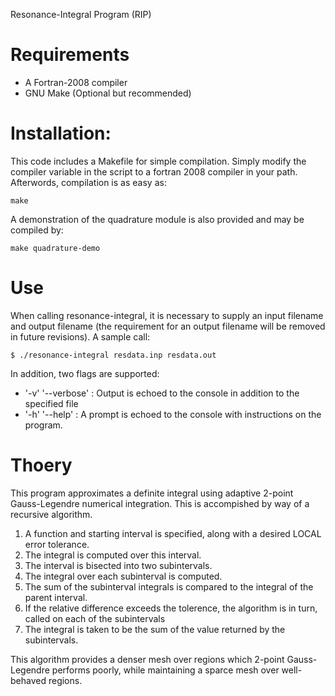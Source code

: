 Resonance-Integral Program (RIP)

Requirements
=============
- A Fortran-2008 compiler
- GNU Make (Optional but recommended)

Installation:
=============
This code includes a Makefile for simple compilation. Simply modify the compiler variable in the script to a fortran 2008 compiler in your path. Afterwords, compilation is as easy as:
```
make
```

A demonstration of the quadrature module is also provided and may be compiled by:
```
make quadrature-demo
```

Use
============
When calling resonance-integral, it is necessary to supply an input filename and output filename (the requirement for an output filename will be removed in future revisions). A sample call:
```
$ ./resonance-integral resdata.inp resdata.out
```
In addition, two flags are supported:
* '-v' '--verbose' : Output is echoed to the console in addition to the specified file
* '-h' '--help'    : A prompt is echoed to the console with instructions on the program.

Thoery
============
This program approximates a definite integral using adaptive 2-point Gauss-Legendre numerical integration.  This is accompished by way of a recursive algorithm. 

1. A function and starting interval is specified, along with a desired LOCAL error tolerance. 
2. The integral is computed over this interval.
3. The interval is bisected into two subintervals.
4. The integral over each subinterval is computed.
5. The sum of the subinterval integrals is compared to the integral of the parent interval.
6. If the relative difference exceeds the tolerence, the algorithm is in turn, called on each of the subintervals
7. The integral is taken to be the sum of the value returned by the subintervals.

This algorithm provides a denser mesh over regions which 2-point Gauss-Legendre performs poorly, while maintaining a sparce mesh over well-behaved regions.
